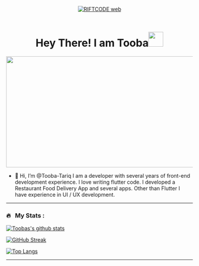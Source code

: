 <p  align="center">
          <a href="https://riftcodes.web.app/"><img src="https://user-images.githubusercontent.com/89972827/194366722-c92bb149-56c2-429a-a533-efdbbc18cd68.png" alt="RIFTCODE web"></a></p>

<p align="center"><img src="https://komarev.com/ghpvc/?username=Tooba-Tariq&style=flat-square&color=blue" alt=""></p>

<h1 align="center">Hey There! I am Tooba<img src="https://media.giphy.com/media/hvRJCLFzcasrR4ia7z/giphy.gif" width="40"></h1>

<p align="center"><img src="https://media.giphy.com/media/dWesBcTLavkZuG35MI/giphy.gif" width="600" height="300"  /></p>

- 👋 Hi, I’m @Tooba-Tariq
I am a developer with several years of front-end development experience. I love writing flutter code. I developed a Restaurant Food Delivery App and several apps.
Other than Flutter I have experience in UI / UX development.
<!---
Tooba-Tariq/Tooba-Tariq is a ✨ special ✨ repository because its `README.md` (this file) appears on your GitHub profile.
You can click the Preview link to take a look at your changes.
--->

---
### 🔥 &nbsp; My Stats :
[![Toobas's github stats](https://github-readme-stats.vercel.app/api?username=Tooba-Tariq&theme=gotham)](https://github.com/Tooba-Tariq/github-readme-stats)

[![GitHub Streak](https://github-readme-streak-stats.herokuapp.com/?user=Tooba-Tariq&theme=dark&background=000000)](https://git.io/streak-stats)

[![Top Langs](https://github-readme-stats.vercel.app/api/top-langs/?username=Tooba-Tariq&layout=compact&theme=vision-friendly-dark)](https://github.com/anuraghazra/github-readme-stats)

---

